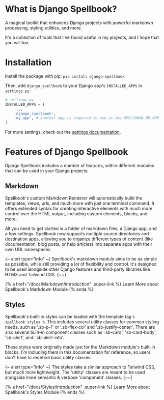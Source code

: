 # What is Django Spellbook?

A magical toolkit that enhances Django projects with powerful markdown processing, styling utilities, and more.

It's a collection of tools that I've found useful in my projects, and I hope that you will too.

# Installation

Install the package with pip:
`pip install django-spellbook`

Then, add `django_spellbook` to your Django app's `INSTALLED_APPS` in `settings.py`:

```python
# settings.py
INSTALLED_APPS = [
    ...,
    'django_spellbook',
    'my_app', # another app is required to use as the SPELLBOOK_MD_APP
]
```

For more settings, check out the [settings documentation](/docs/settings).

# Features of Django Spellbook

Django Spellbook includes a number of features, within different modules that can be used in your Django projects.

## Markdown

Spellbook's custom Markdown Renderer will automatically build the templates, views, urls, and much more with just one terminal command. It offers extended syntax for creating interactive elements with much more control over the HTML output, including custom elements, blocks, and more. 

All you need to get started is a folder of markdown files, a Django app, and a few settings. Spellbook now supports multiple source directories and destination apps, allowing you to organize different types of content (like documentation, blog posts, or help articles) into separate apps with their own URL namespaces.

{~ alert type="info" ~}
Spellbook's markdown module aims to be as simple as possible, while still providing a lot of flexibility and control. It's designed to be used alongside other Django features and third-party libraries like HTMX and Tailwind CSS.
{~~}

{% a href="/docs/Markdown/introduction" .super-link %}
Learn More about Spellbook's Markdown Module
{% enda %}

## Styles

Spellbook's built-in styles can be loaded with the template tag `% spellbook_styles %`. This includes several utility classes for common styling needs, such as '.sb-p-1' or '.sb-flex-col' and '.sb-justify-center'. There are also several built-in component classes such as '.sb-card', 'sb-card-body', 'sb-alert', and '.sb-alert-info'.

These styles were originally made just for the Markdown module's built-in blocks. I'm including them in this documentation for reference, so users don't have to redefine basic utility classes.

{~ alert type="info" ~}
The styles take a similar approach to Tailwind CSS, but much more lightweight. The 'utility' classes are meant to be used alongside more semantic & verbose 'component' classes.
{~~}

{% a href="/docs/Styles/introduction" .super-link %}
Learn More about Spellbook's Styles Module
{% enda %}